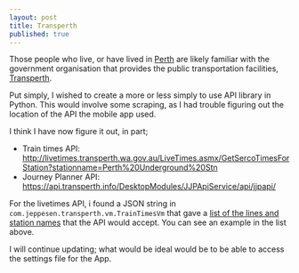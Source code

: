 ```yaml
---
layout: post
title: Transperth
published: true
---
```


Those people who live, or have lived in <a href="http://en.wikipedia.org/wiki/Perth">Perth</a> are likely familiar with the government organisation that provides the public transportation facilities, <a href="http://www.transperth.wa.gov.au">Transperth</a>.

Put simply, I wished to create a more or less simply to use API library in Python. This would involve some scraping, as I had trouble figuring out the location of the API the mobile app used.

I think I have now figure it out, in part;

 * Train times API: <http://livetimes.transperth.wa.gov.au/LiveTimes.asmx/GetSercoTimesForStation?stationname=Perth%20Underground%20Stn>
 * Journey Planner API: <https://api.transperth.info/DesktopModules/JJPApiService/api/jjpapi/>


For the livetimes API, i found a JSON string in `com.jeppesen.transperth.vm.TrainTimesVm` that gave a [list of the lines and station names](https://gist.github.com/Mause/3a01216b8611bb2fb6ea) that the API would accept. You can see an example in the list above.

I will continue updating; what would be ideal would be to be able to access the settings file for the App.
